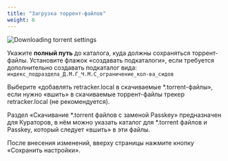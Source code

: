 ```yaml
---
title: "Загрузка торрент-файлов"
weight: 6
---
```


![Downloading torrent settings](https://user-images.githubusercontent.com/1829509/82585493-828bbf00-9baf-11ea-8318-53fb673f02d3.png)

Укажите **полный путь** до каталога, куда должны сохраняться торрент-файлы. Установите флажок «создавать подкаталоги», если требуется дополнительно создавать подкаталог вида: `индекс_подраздела_Д.М.Г_Ч.М.С_ограничение_кол-ва_сидов`

Выберите «добавлять retracker.local в скачиваемые *.torrent-файлы», если нужно «вшить» в скачиваемые торрент-файлы трекер retracker.local (не рекомендуется).

Раздел «Скачивание *.torrent файлов с заменой Passkey» предназначен для Кураторов, в нём можно указать каталог для *.torrent файлов и Passkey, который следует «вшить» в эти файлы.

После внесения изменений, вверху страницы нажмите кнопку «Сохранить настройки».

